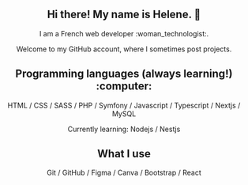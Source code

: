 <h2 align="center">Hi there! My name is Helene. 👋</h2>

<p align="center">I am a French web developer :woman_technologist:.</p>
<p align="center">Welcome to my GitHub account, where I sometimes post projects.</p>

<h2 align="center">Programming languages (always learning!) :computer: </h2>
<p align="center"> HTML / CSS / SASS / PHP / Symfony / Javascript / Typescript / Nextjs / MySQL</p>
<p align="center"> Currently learning: Nodejs / Nestjs</p>

<h2 align="center">What I use</h2>
<p align="center">Git / GitHub / Figma / Canva / Bootstrap / React </p>

<!--
**shvilaine/shvilaine** is a ✨ _special_ ✨ repository because its `README.md` (this file) appears on your GitHub profile.

Here are some ideas to get you started:

- 🔭 I’m currently working on ...
- 🌱 I’m currently learning ...
- 👯 I’m looking to collaborate on ...
- 🤔 I’m looking for help with ...
- 💬 Ask me about ...
- 📫 How to reach me: ...
- 😄 Pronouns: ...
- ⚡ Fun fact: ...
-->
